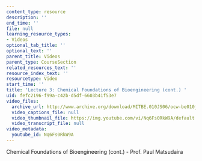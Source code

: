 ```yaml
---
content_type: resource
description: ''
end_time: ''
file: null
learning_resource_types:
- Videos
optional_tab_title: ''
optional_text: ''
parent_title: Videos
parent_type: CourseSection
related_resources_text: ''
resource_index_text: ''
resourcetype: Video
start_time: ''
title: 'Lecture 3: Chemical Foundations of Bioengineering (cont.) '
uid: fefc2196-f99a-c42b-d5df-6603b41f53e7
video_files:
  archive_url: http://www.archive.org/download/MITBE.010JS06/ocw-be010j-14feb2006-220k.mp4
  video_captions_file: null
  video_thumbnail_file: https://img.youtube.com/vi/Nq6Fs0RkW9A/default.jpg
  video_transcript_file: null
video_metadata:
  youtube_id: Nq6Fs0RkW9A
---
```


Chemical Foundations of Bioengineering (cont.) - Prof. Paul Matsudaira



